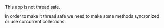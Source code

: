 This app is not thread safe.

In order to make it thread safe we need to make some methods syncronized or use concurrent collections.